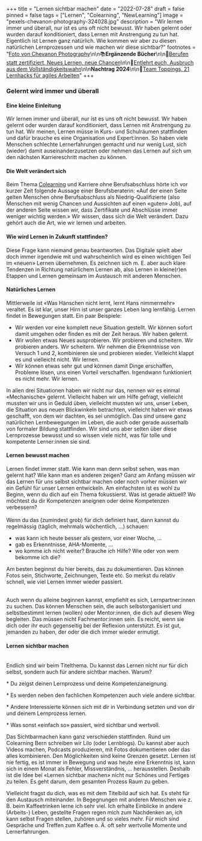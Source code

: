 +++
title = "Lernen sichtbar machen"
date = "2022-07-28"
draft = false
pinned = false
tags = ["Lernen", "Colearning", "NewLearning"]
image = "pexels-chevanon-photography-324028.jpg"
description = "Wir lernen immer und überall, nur ist es uns oft nicht bewusst. Wir haben gelernt oder wurden darauf konditioniert, dass Lernen mit Anstrengung zu tun hat. Eigentlich ist Lernen ganz natürlich. Wie kommen wir aber zu diesen natürlichen Lernprozessen und wie machen wir diese sichtbar?"
footnotes = "[Foto von Chevanon Photography](https://www.pexels.com/de-de/foto/nahaufnahme-der-kaffeetasse-324028/)\n\n📚**Ergänzende Bücher**\n\n📘[Berufen statt zertifiziert, Neues Lernen, neue Chancen](https://www.hep-verlag.ch/berufen-statt-zertifiziert)\n\n📘[Entlehrt euch, Ausbruch aus dem Vollständigkeitswahn](https://www.hep-verlag.ch/entlehrt-euch)\n\n**Nachtrag 2024**\n\n📘[Team Toppings, 21 Lernhacks für agiles Arbeiten](https://www.exlibris.ch/de/buecher-buch/e-books-deutsch/franziska-schleuter/team-toppings/id/9783800671946/)"
+++
### Gelernt wird immer und überall

#### Eine kleine Einleitung

Wir lernen immer und überall, nur ist es uns oft nicht bewusst. Wir haben gelernt oder wurden darauf konditioniert, dass Lernen mit Anstrengung zu tun hat. Wir meinen, Lernen müsse in Kurs- und Schulräumen stattfinden und dafür brauche es eine Organisation und Expert:innen. So haben viele Menschen schlechte Lernerfahrungen gemacht und nur wenig Lust, sich (wieder) damit auseinanderzusetzen oder nehmen das Lernen auf sich um den nächsten Karriereschritt machen zu können. 

#### Die Welt verändert sich

Beim Thema [Colearning](https://www.colearning.org) und Karriere ohne Berufsabschluss hörte ich vor kurzer Zeit folgende Aussage einer Berufsberaterin: «Auf der einen Seite gelten Menschen ohne Berufsabschluss als Niedrig-Qualifizierte (also Menschen mit wenig Chancen und Aussichten auf einen «guten» Job), auf der anderen Seite wissen wir, dass Zertifikate und Abschlüsse immer weniger wichtig werden.» Wir wissen, dass sich die Welt verändert. Dazu gehört auch die Art, wie wir lernen und arbeiten. 

#### Wie wird Lernen in Zukunft stattfinden?

Diese Frage kann niemand genau beantworten. Das Digitale spielt aber doch immer irgendwie mit und wahrscheinlich wird es einen wichtigen Teil im «neuen» Lernen übernehmen. Es zeichnen sich m. E. aber auch klare Tendenzen in Richtung natürlichem Lernen ab, also Lernen in kleine(r)en Etappen und Lernen gemeinsam im Austausch mit anderen Menschen. 

#### Natürliches Lernen

Mittlerweile ist «Was Hänschen nicht lernt, lernt Hans nimmermehr» veraltet. Es ist klar, unser Hirn ist unser ganzes Leben lang lernfähig. Lernen findet in Bewegungen statt. Ein paar Beispiele: 

* Wir werden vor eine komplett neue Situation gestellt. Wir können sofort damit umgehen oder finden es mit der Zeit heraus. Wir haben gelernt. 
* Wir wollen etwas Neues ausprobieren. Wir probieren und scheitern. Wir probieren anders. Wir scheitern. Wir nehmen die Erkenntnisse von Versuch 1 und 2, kombinieren sie und probieren wieder. Vielleicht klappt es und vielleicht nicht. Wir lernen. 
* Wir können etwas sehr gut und können damit Dinge erschaffen, Probleme lösen, uns einen Vorteil verschaffen. Irgendwann funktioniert es nicht mehr. Wir lernen. 

In allen drei Situationen haben wir nicht nur das, nennen wir es einmal «Mechanische» gelernt. Vielleicht haben wir um Hilfe gefragt, vielleicht mussten wir uns in Geduld üben, vielleicht mussten wir uns, unser Leben, die Situation aus neuen Blickwinkeln betrachten, vielleicht haben wir etwas geschafft, von dem wir dachten, es sei unmöglich. Das sind unsere ganz natürlichen Lernbewegungen im Leben, die auch oder gerade ausserhalb von formaler Bildung stattfinden. Wir sind uns aber selten über diese Lernprozesse bewusst und so wissen viele nicht, was für tolle und kompetente Lerner:innen sie sind. 

#### Lernen bewusst machen

Lernen findet immer statt. Wie kann man denn selbst sehen, was man gelernt hat? Wie kann man es anderen zeigen? Ganz am Anfang müssen wir das Lernen für uns selbst sichtbar machen oder noch vorher müssen wir ein Gefühl für unser Lernen entwickeln. Am einfachsten ist es wohl zu Beginn, wenn du dich auf ein Thema fokussierst. Was ist gerade aktuell? Wo möchtest du dir Kompetenzen aneignen oder deine Kompetenzen verbessern? \
\
Wenn du das (zumindest grob) für dich definiert hast, dann kannst du regelmässig (täglich, mehrmals wöchentlich, ...) schauen: 

* was kann ich heute besser als gestern, vor einer Woche, ...
* gab es Erkenntnisse, AHA-Momente, ...
* wo komme ich nicht weiter? Brauche ich Hilfe? Wie oder von wem bekomme ich die?

Am besten beginnst du hier bereits, das zu dokumentieren. Das können Fotos sein, Stichworte, Zeichnungen, Texte etc. So merkst du relativ schnell, wie viel Lernen immer wieder passiert.

\
Auch wenn du alleine beginnen kannst, empfiehlt es sich, Lernpartner:innen zu suchen. Das können Menschen sein, die auch selbstorganisiert und selbstbestimmt lernen (wollen) oder Mentor:innen, die dich auf diesem Weg begleiten. Das müssen nicht Fachmentor:innen sein. Es reicht, wenn sie dich oder ihr euch gegenseitig bei der Reflexion unterstützt. Es ist gut, jemanden zu haben, der oder die dich immer wieder ermutigt.

#### Lernen sichtbar machen

\
Endlich sind wir beim Titelthema. Du kannst das Lernen nicht nur für dich selbst, sondern auch für andere sichtbar machen. Warum?

\* Du zeigst deinen Lernprozess und deine Kompetenzaneignung.

\* Es werden neben den fachlichen Kompetenzen auch viele andere sichtbar.

\* Andere Interessierte können sich mit dir in Verbindung setzten und von dir und deinem Lernprozess lernen.

\* Was sonst «einfach so» passiert, wird sichtbar und wertvoll.

Das Sichtbarmachen kann ganz verschieden stattfinden. Rund um Colearning Bern schreiben wir Lilo (oder Lernblogs). Du kannst aber auch Videos machen, Podcasts produzieren, mit Fotos dokumentieren oder das alles kombinieren. Den Möglichkeiten sind keine Grenzen gesetzt. Lernen ist nie fertig, es ist immer in Bewegung und was heute eine Erkenntnis ist, kann sich in einem Monat als Fehler, Missverständnis, ... herausstellen. Deshalb ist die Idee bei «Lernen sichtbar machen» nicht nur Schönes und Fertiges zu teilen. Es geht darum, dem gesamten Prozess Raum zu geben. 

Vielleicht fragst du dich, was es mit dem Titelbild auf sich hat. Es steht für den Austausch miteinander. In Begegnungen mit anderen Menschen wie z. B. beim Kaffeetrinken lerne ich sehr viel. Ich erhalte Einblicke in andere (Arbeits-) Leben, gestellte Fragen regen mich zum Nachdenken an, ich kann selbst Fragen stellen, zuhören und so vieles mehr. Für mich sind Gespräche und Treffen zum Kaffee o. Ä. oft sehr wertvolle Momente und Lernerfahrungen.